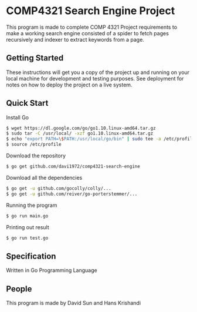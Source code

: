 # COMP4321 Search Engine Project

This program is made to complete COMP 4321 Project requirements to make a working search engine consisted of a spider to fetch pages recursively and indexer to extract keywords from a page.

## Getting Started

These instructions will get you a copy of the project up and running on your local machine for development and testing purposes. See deployment for notes on how to deploy the project on a live system.

## Quick Start

Install Go
```bash
$ wget https://dl.google.com/go/go1.10.linux-amd64.tar.gz
$ sudo tar -C /usr/local/ -xzf go1.10.linux-amd64.tar.gz
$ echo "export PATH=\$PATH:/usr/local/go/bin" | sudo tee -a /etc/profile
$ source /etc/profile
```

Download the repository
```bash
$ go get github.com/davi1972/comp4321-search-engine
```

Download all the dependencies
```bash
$ go get -u github.com/gocolly/colly/...
$ go get -u github.com/reiver/go-porterstemmer/...
```

Running the program
```bash
$ go run main.go
```

Printing out result
```bash
$ go run test.go
```
## Specification
Written in Go Programming Language

## People
This program is made by David Sun and Hans Krishandi


